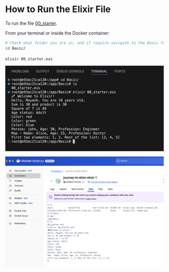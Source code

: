 # How to Run the Elixir File

To run the file [00_starter](/Basic/00_starter.exs).

From your terminal or inside the Docker container:

```sh
# Check what folder you are in, and if require navigate to the Basic folder, as the file exists there.
cd Basic/

elixir 00_starter.exs
```

![Run From VS Code Terminal](image.png)

![Run From Docker Container](image-1.png)